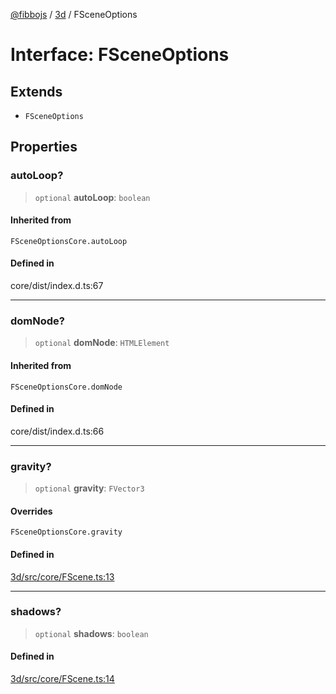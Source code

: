 [@fibbojs](/api/index) / [3d](/api/3d) / FSceneOptions

# Interface: FSceneOptions

## Extends

- `FSceneOptions`

## Properties

### autoLoop?

> `optional` **autoLoop**: `boolean`

#### Inherited from

`FSceneOptionsCore.autoLoop`

#### Defined in

core/dist/index.d.ts:67

***

### domNode?

> `optional` **domNode**: `HTMLElement`

#### Inherited from

`FSceneOptionsCore.domNode`

#### Defined in

core/dist/index.d.ts:66

***

### gravity?

> `optional` **gravity**: `FVector3`

#### Overrides

`FSceneOptionsCore.gravity`

#### Defined in

[3d/src/core/FScene.ts:13](https://github.com/fibbojs/fibbo/blob/fe513db46f793b2520946de03583c9b4464b47bc/packages/3d/src/core/FScene.ts#L13)

***

### shadows?

> `optional` **shadows**: `boolean`

#### Defined in

[3d/src/core/FScene.ts:14](https://github.com/fibbojs/fibbo/blob/fe513db46f793b2520946de03583c9b4464b47bc/packages/3d/src/core/FScene.ts#L14)
